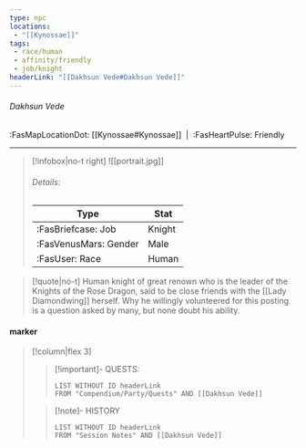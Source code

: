 ```yaml
---
type: npc
locations:
 - "[[Kynossae]]"
tags:
 - race/human
 - affinity/friendly
 - job/knight
headerLink: "[[Dakhsun Vede#Dakhsun Vede]]"
---
```

###### Dakhsun Vede
<span class="sub2">:FasMapLocationDot: [[Kynossae#Kynossae]] &nbsp;|&nbsp; :FasHeartPulse: Friendly </span>
___

> [!infobox|no-t right]
> ![[portrait.jpg]]
> ###### Details:
> | Type | Stat |
> | ---- | ---- |
> | :FasBriefcase: Job |  Knight |
> | :FasVenusMars: Gender | Male |
> | :FasUser: Race | Human |
<span class="clearfix"></span>

> [!quote|no-t]
>Human knight of great renown who is the leader of the Knights of the Rose Dragon, said to be close friends with the [[Lady Diamondwing]] herself. Why he willingly volunteered for this posting is a question asked by many, but none doubt his ability.

#### marker
> [!column|flex 3]
>> [!important]- QUESTS:
>>```dataview
>>LIST WITHOUT ID headerLink
>>FROM "Compendium/Party/Quests" AND [[Dakhsun Vede]]
>
>>[!note]- HISTORY
>>```dataview
>>LIST WITHOUT ID headerLink
>>FROM "Session Notes" AND [[Dakhsun Vede]]
